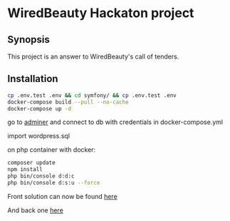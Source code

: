 # WiredBeauty Hackaton project

## Synopsis

This project is an answer to WiredBeauty's call of tenders.

## Installation

```bash
cp .env.test .env && cd symfony/ && cp .env.test .env
docker-compose build --pull --no-cache
docker-compose up -d
```

go to [adminer](http://localhost:8080/) and connect to db with credentials in docker-compose.yml

import wordpress.sql

on php container with docker:
```bash
composer update 
npm install
php bin/console d:d:c
php bin/console d:s:u --force
```
Front solution can now be found [here](http://127.0.0.1:8888)

And back one [here](http://127.0.0.1)

